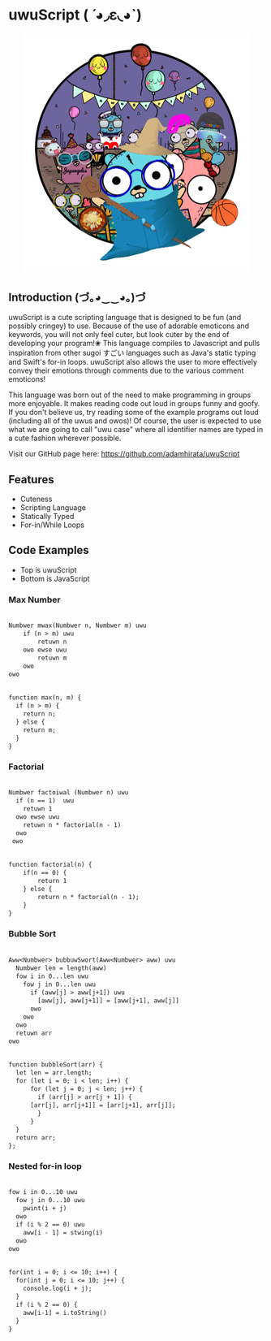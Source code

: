 # uwuScript ( ́ ◕◞ε◟◕`)

<p align="center"><img src="./images/logo_transparent_background.png" alt="uwuScript logo" width="450"/></p>

## Introduction (づ｡◕‿‿◕｡)づ
uwuScript is a cute scripting language that is designed to be fun (and possibly cringey) to use. Because of the use of adorable emoticons and keywords, you will not only feel cuter, but look cuter by the end of developing your program!❀ This language compiles to Javascript and pulls inspiration from other sugoi すごい languages such as Java's static typing and Swift's for-in loops. uwuScript also allows the user to more effectively convey their emotions through comments due to the various comment emoticons!

This language was born out of the need to make programming in groups more enjoyable. It makes reading code out loud in groups funny and goofy. If you don't believe us, try reading some of the example programs out loud (including all of the uwus and owos)! Of course, the user is expected to use what we are going to call "uwu case" where all identifier names are typed in a cute fashion wherever possible. 

Visit our GitHub page here: https://github.com/adamhirata/uwuScript

## Features
* Cuteness
* Scripting Language
* Statically Typed
* For-in/While Loops

## Code Examples
* Top is uwuScript
* Bottom is JavaScript

### Max Number
<pre><code>
Numbwer mwax(Numbwer n, Numbwer m) uwu
	if (n > m) uwu
    	retuwn n
    owo ewse uwu
    	retuwn m
    owo
owo
</code></pre>

<pre><code>
function max(n, m) {
  if (n > m) {
    return n;
  } else {
    return m;
  }
}
</code></pre>

### Factorial
<pre><code>
Numbwer factoiwal (Numbwer n) uwu
  if (n == 1)  uwu 
    retuwn 1
  owo ewse uwu
    retuwn n * factorial(n - 1)
  owo
 owo
</code></pre>

<pre><code>
function factorial(n) {
    if(n == 0) {
        return 1
    } else {
        return n * factorial(n - 1);
    }
}
</code></pre>

### Bubble Sort
<pre><code>
Aww&lt;Numbwer&gt; bubbuwSwort(Aww&lt;Numbwer&gt; aww) uwu 
  Numbwer len = length(aww)
  fow i in 0...len uwu 
    fow j in 0...len uwu
      if (aww[j] > aww[j+1]) uwu
        [aww[j], aww[j+1]] = [aww[j+1], aww[j]]
      owo
    owo
  owo
  retuwn arr
owo
</pre></code>

<pre><code>
function bubbleSort(arr) {
  let len = arr.length;
  for (let i = 0; i < len; i++) {
      for (let j = 0; j < len; j++) {
        if (arr[j] > arr[j + 1]) {
 	  [arr[j], arr[j+1]] = [arr[j+1], arr[j]];
        }
      }
  }
  return arr;
};
</pre></code>
### Nested for-in loop
<pre><code>
fow i in 0...10 uwu
  fow j in 0...10 uwu
    pwint(i + j)
  owo
  if (i % 2 == 0) uwu
    aww[i - 1] = stwing(i)
  owo
owo
</code></pre>

<pre><code>
for(int i = 0; i <= 10; i++) {
  for(int j = 0; i <= 10; j++) {
    console.log(i + j);
  }
  if (i % 2 == 0) {
    aww[i-1] = i.toString()
  }
}
</code></pre>

